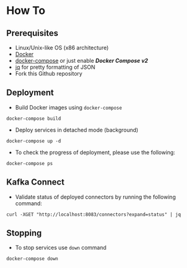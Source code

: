 # How To

## Prerequisites
* Linux/Unix-like OS  (x86 architecture)
* [Docker](https://docs.docker.com/engine/install/ubuntu/)
* [docker-compose](https://docs.docker.com/compose/) or just enable _**Docker Compose v2**_
* [jq](https://stedolan.github.io/jq/download/) for pretty formatting of JSON
* Fork this Github repository

## Deployment
* Build Docker images using `docker-compose`
```shell
docker-compose build
```

* Deploy services in detached mode (background) 
```shell
docker-compose up -d
```
* To check the progress of deployment, please use the following:
```shell
docker-compose ps
```


## Kafka Connect
* Validate status of deployed connectors by running the following command:
```shell
curl -XGET "http://localhost:8083/connectors?expand=status" | jq
```

## Stopping 
* To stop services use `down` command
```shell
docker-compose down
```
